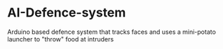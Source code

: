 # AI-Defence-system
Arduino based defence system that tracks faces and uses a mini-potato launcher to "throw" food at intruders
